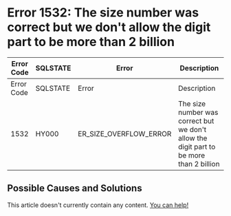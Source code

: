 
# Error 1532: The size number was correct but we don't allow the digit part to be more than 2 billion


| Error Code | SQLSTATE | Error | Description |
| --- | --- | --- | --- |
| Error Code | SQLSTATE | Error | Description |
| 1532 | HY000 | ER_SIZE_OVERFLOW_ERROR | The size number was correct but we don't allow the digit part to be more than 2 billion |




## Possible Causes and Solutions


This article doesn't currently contain any content. [You can help!](/en/writing-and-editing-knowledge-base-articles/)

